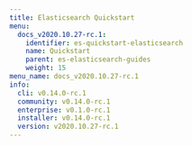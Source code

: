 ```yaml
---
title: Elasticsearch Quickstart
menu:
  docs_v2020.10.27-rc.1:
    identifier: es-quickstart-elasticsearch
    name: Quickstart
    parent: es-elasticsearch-guides
    weight: 15
menu_name: docs_v2020.10.27-rc.1
info:
  cli: v0.14.0-rc.1
  community: v0.14.0-rc.1
  enterprise: v0.1.0-rc.1
  installer: v0.14.0-rc.1
  version: v2020.10.27-rc.1
---
```


